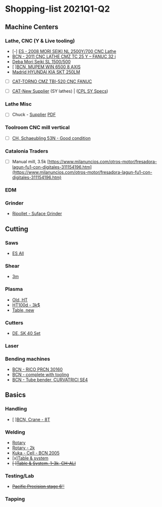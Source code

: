 # Shopping-list 2021Q1-Q2

## Machine Centers

### Lathe, CNC (Y & Live tooling)

- [-] [ES - 2008 MORI SEIKI NL 2500Y/700 CNC Lathe](https://www.machinio.com/cnc-lathes#quickview/49629152) 
- [BCN - 2011 CNC LATHE CMZ TC 25 Y – FANUC 32 i](https://www.machinio.com/cnc-lathes#quickview/43365172)
- [Deba Mori Seiki SL 1500/500](https://www.machinio.com/cat/cnc-tornos#quickview/44450209)
- [ ][BCN, MUPEM WIN 6500 8 AXIS ](https://www.machinio.com/listings/51030037)
- [Madrid HYUNDAI KIA SKT 250LM](https://www.machinio.com/listings/49892508)
- [ ] [CAT-TORNO CMZ TBI-520 CNC FANUC](https://maquinariacarandell.weebly.com/uploads/1/1/8/4/118431239/torno_bancada_inclinada_cmz_tbi-520.pdf)
- [ ] [CAT-New Supplier](https://maquinariacarandell.weebly.com/torno-p-cnc.html) (SY lathes) | ([CPL SY Specs](https://maquinariacarandell.weebly.com/uploads/1/1/8/4/118431239/_e__11_cpl-mc-y-sy_170821_.pdf))


### Lathe Misc

- [ ] Chuck - [Supplier](https://www.hainbuch.com/) [PDF](https://www.hainbuch.com/fileadmin/Mediendatenbank/Deutsch/Produkte/Spannfutter/Backenfutter/InoFlex/Katalogauszug-InoFlex-4-Backenfutter.pdf)

### Toolroom CNC mill vertical

- [ ] [CH, Schaeubling 53N - Good condition](https://www.machineseeker.es/schaublin-53n/i-4896627)

### Catalonia Traders

- [ ] Manual mill, 3.5k [https://www.milanuncios.com/otros-motor/fresadora-lagun-fu1-con-digitales-311154196.htm](https://www.milanuncios.com/otros-motor/fresadora-lagun-fu1-con-digitales-311154196.htm)

### EDM

### Grinder

- [Ripollet - Suface Grinder](https://www.machinio.com/grinding-machines#quickview/46040071)

## Cutting

### Saws

- [ES All](https://www.machinio.com/saws#results)

### Shear

- [3m](https://www.machinio.com/shearing-equipment#quickview/51051162)

### Plasma

- [Old, HT](https://www.machinio.com/plasma-cutters#quickview/43442108)
- [HT100d - 3k$](https://www.machinio.com/plasma-cutters#quickview/46345767)
- [Table, new](https://www.surplex.com/en/m/unich-lxp-1530-cnc-plasma-cutting-machine-623161.html?utm_campaign=auction-feed&utm_source=machinio&utm_medium=referral)

### Cutters

- [DE, SK 40 Set](https://www.machineseeker.es/hahn+%26+kolb-sk+40/i-4087977)

### Laser

### Bending machines

- [BCN - RICO PRCN 30160](https://www.machinio.com/bending?page=2#quickview/43132744)
- [BCN - complete with tooling](https://www.machinio.com/bending?page=3#quickview/51853303)
- [BCN - Tube bender, CURVATRICI SE4](https://www.machinio.com/bending?page=3#quickview/42932387)

## Basics

### Handling

- [ ][BCN, Crane - 8T](https://www.machinio.com/overhead-cranes#quickview/29088727)

### Welding

- [Rotary](https://www.machinio.com/welding-equipment?page=4#quickview/39377679)
- [Rotary - 2k](https://www.machinio.com/welding-equipment?page=12#quickview/47987949)
- [Kuka - Cell - BCN 2005](https://www.machinio.com/welding-equipment#quickview/51184510)
- [x][Table & system](https://www.siegmund.com/es/Mesa-con-ranuras-hexagonales,6622.php)
- ~~[ ][Table & System, 1-3k, CH-ALI](https://spanish.alibaba.com/product-detail/3d-welding-table-plate-with-fixture-made-in-china-for-sale-60793866677.html?spm=a2700.md_es_ES.deiletai6.9.103e39cdS1ktgh)~~


### Testing/Lab

- ~~[Pacific Precision stage 6''](https://www.machinio.com/cobra/general-analytical-equipment#quickview/49800893)~~


### Tapping
